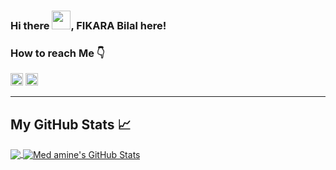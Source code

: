 ### Hi there <img src="https://raw.githubusercontent.com/MartinHeinz/MartinHeinz/master/wave.gif" width="30px">, FIKARA Bilal here!


### How to reach Me 👇

[<img src='https://cdn.jsdelivr.net/npm/simple-icons@3.0.1/icons/linkedin.svg' alt='linkedin' width="20" height='auto'>][linkedin]
[<img src='https://cdn.jsdelivr.net/npm/simple-icons@3.0.1/icons/icloud.svg' alt='website' height='20'>](https://blog.fikara.io/)

---


## My GitHub Stats 📈

<a href="https://github.com/bilal-dotcom/bilal-dotcom">
  <img align="center" src="https://github-readme-stats.vercel.app/api/top-langs/?username=bilal-dotcom&hide=php,html&title_color=ffffff&text_color=c9cacc&icon_color=2bbc8a&bg_color=1d1f21" />
</a>
<a href="https://github.com/bilal-dotcom/bilal-dotcom">
  <img align="center" src="https://github-readme-stats.vercel.app/api?username=bilal-dotcom&show_icons=true&line_height=27&count_private=true&title_color=ffffff&text_color=c9cacc&icon_color=2bbc8a&bg_color=1d1f21" alt="Med amine's GitHub Stats" />
</a>


[linkedin]: https://www.linkedin.com/in/bilal-fikara-4996201b7

<!--
**bilal-dotcom/bilal-dotcom** is a ✨ _special_ ✨ repository because its `README.md` (this file) appears on your GitHub profile.
Here are some ideas to get you started:
- 🔭 I’m currently working on ...
- 🌱 I’m currently learning ...
- 👯 I’m looking to collaborate on ...
- 🤔 I’m looking for help with ...
- 💬 Ask me about ...
- 📫 How to reach me: ...
- 😄 Pronouns: ...
- ⚡ Fun fact: ...
-->
